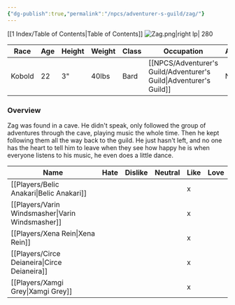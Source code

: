 ```yaml
---
{"dg-publish":true,"permalink":"/npcs/adventurer-s-guild/zag/"}
---
```


[[1 Index/Table of Contents\|Table of Contents]]
![Zag.png|right lp| 280](/img/user/Z_Attachments/Zag.png)

| Race   | Age | Height | Weight | Class | Occupation             | Allignment | Pronouns  | Gender |
| ------ | --- | ------ | ------ | ----- | ---------------------- | ---------- | --------- | ------ |
| Kobold | 22  | 3"     | 40lbs  | Bard  | [[NPCS/Adventurer's Guild/Adventurer's Guild\|Adventurer's Guild]] | Neutral    | They/Them | Male?  |
### Overview
  Zag was found in a cave. He didn't speak, only followed the group of adventures through the cave, playing music the whole time. Then he kept following them all the way back to the guild. He just hasn't left, and no one has the heart to tell him to leave when they see how happy he is when everyone listens to his music, he even does a little dance.

| Name                  | Hate | Dislike | Neutral | Like | Love |
| --------------------- | ---- | ------- | ------- | ---- | ---- |
| [[Players/Belic Anakari\|Belic Anakari]]     |      |         |         | x    |      |
| [[Players/Varin Windsmasher\|Varin Windsmasher]] |      |         |         | x    |      |
| [[Players/Xena Rein\|Xena Rein]]         |      |         |         | x    |      |
| [[Players/Circe Deianeira\|Circe Deianeira]]   |      |         |         | x    |      |
| [[Players/Xamgi Grey\|Xamgi Grey]]        |      |         |         | x    |      |
